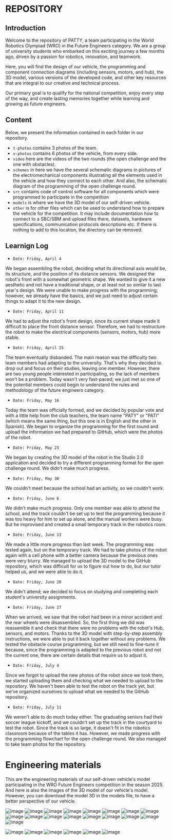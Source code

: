 REPOSITORY 
====


## Introduction

Welcome to the repository of PATTY, a team participating in the World Robotics Olympiad (WRO) in the Future Engineers category. We are a group of university students who embarked on this exciting journey a few months ago, driven by a passion for robotics, innovation, and teamwork.

Here, you will find the design of our vehicle, the programming and component connection diagrams (including sensors, motors, and hub), the 3D model, various versions of the developed code, and other key resources that are integral to our creative and technical process.

Our primary goal is to qualify for the national competition, enjoy every step of the way, and create lasting memories together while learning and growing as future engineers.


## Content

Below, we present the information contained in each folder in our repository.

* `t-photos` contains 3 photos of the team.
* `v-photos` contains 6 photos of the vehicle, from every side.
* `video` here are the videos of the two rounds (the open challenge and the one with obstacles).
* `schemes` in here we have the several schematic diagrams in pictures of the electromechanical components illustrating all the elements used in the vehicle and how they connect to each other. And also, the schematic diagram of the programming of the open challenge round.
* `src` contains code of control software for all components which were programmed to participate in the competition
* `models` is where we have the 3D model of our self-driven vehicle.
* `other` is for other files which can be used to understand how to prepare the vehicle for the competition. It may include documentation how to connect to a SBC/SBM and upload files there, datasets, hardware specifications, communication protocols descriptions etc. If there is nothing to add to this location, the directory can be removed.

## Learnign Log

* `Date: Friday, April 4`

We began assembling the robot, deciding what its directional axis would be, its structure, and the position of its distance sensors.
We designed the robot's front with a somewhat geometric shape. We wanted to give it a new aesthetic and not have a traditional shape, or at least not so similar to last year's design.
We were unable to make progress with the programming; however, we already have the basics, and we just need to adjust certain things to adapt it to the new design.

* `Date: Friday, April 11`
  
We had to adjust the robot's front design, since its current shape made it difficult to place the front distance sensor. Therefore, we had to restructure the robot to make the electrical components (sensors, motors, hub) more stable.

* `Date: Friday, April 25`
  
The team eventually disbanded. The main reason was the difficulty two team members had adapting to the university. That's why they decided to drop out and focus on their studies, leaving one member.
However, there are two young people interested in participating, so the lack of members won't be a problem.
Today wasn't very fast-paced; we just met so one of the potential members could begin to understand the rules and methodology of the future engineers category.

* `Date: Friday, May 16`
  
Today the team was officially formed, and we decided by popular vote and with a little help from the club teachers, the team name "PATY" or "PATI" (which means the same thing, but this one is in English and the other in Spanish).
We began to organize the programming for the first round and upload the information we had prepared to GitHub, which were the photos of the robot.

* `Date: Friday, May 23`
  
We began by creating the 3D model of the robot in the Studio 2.0 application and decided to try a different programming format for the open challenge round. We didn't make much progress.

* `Date: Friday, May 30`
  
We couldn't meet because the school had an activity, so we couldn't work.

* `Date: Friday, June 6`
  
We didn't make much progress. Only one member was able to attend the school, and the track couldn't be set up to test the programming because it was too heavy for him to set up alone, and the manual workers were busy. But he improvised and created a small temporary track in the robotics room.

* `Date: Friday, June 13`
  
We made a little more progress than last week. The programming was tested again, but on the temporary track. We had to take photos of the robot again with a cell phone with a better camera because the previous ones were very blurry. We managed to upload the 3D model to the GitHub repository, which was difficult for us to figure out how to do, but our tutor helped us, and we were able to do it.

* `Date: Friday, June 20`
  
We didn't attend; we decided to focus on studying and completing each student's university assignments.

* `Date: Friday, June 27`
  
When we arrived, we saw that the robot had been in a minor accident and the rear wheels were disassembled. So, the first thing we did was reassemble it and check that there were no problems with the robot's Hub, sensors, and motors. Thanks to the 3D model with step-by-step assembly instructions, we were able to put it back together without any problems. We tested the obstacle course programming, but we still need to fine-tune it because, since the programming is adapted to the previous robot and not the current one, there are certain details that require us to adjust it.

* `Date: Friday, July 4`
  
Since we forgot to upload the new photos of the robot since we took them, we started uploading them and checking what we needed to upload to the repository. We haven't been able to test the robot on the track yet, but we've organized ourselves to upload what we needed to the GitHub repository.

* `Date: Friday, July 11`
  
We weren't able to do much today either. The graduating seniors had their soccer league kickoff, and we couldn't set up the track in the courtyard to test the robot. Since the track is so large, it doesn't fit in the robotics classroom because of the tables it has. However, we made progress with the programming flowchart for the open challenge round. We also managed to take team photos for the repository.


Engineering materials
====

This are the engineering materials of our self-driven vehicle's model participating in the WRO Future Engineers competition in the season 2025. And here is also the images of the 3D model of our vehicle's model. However, you can download the model 3D in the models file, to have a better perspective of our vehicle.

![image](https://github.com/user-attachments/assets/9b39b335-64cd-4e1c-87e3-95a1fc8858e8)
![image](https://github.com/user-attachments/assets/77175d54-5f0e-4367-9211-374541b25cee)
![image](https://github.com/user-attachments/assets/cc851ca7-8e22-4628-919a-c22a60e21a02)
![image](https://github.com/user-attachments/assets/3ac54f17-5230-40d6-a9cf-6c80667f4cc0)
![image](https://github.com/user-attachments/assets/ff1efca9-b626-4831-89a3-99624239abc9)
![image](https://github.com/user-attachments/assets/d78b711b-c59f-425c-a16b-2f9765c67c27)
![image](https://github.com/user-attachments/assets/cabd2073-fa79-422b-8304-7aaaa186f579)
![image](https://github.com/user-attachments/assets/cb8379af-5a8f-4ecd-936e-db2785b83886)
![image](https://github.com/user-attachments/assets/70603dba-c74f-4e3e-83af-d1b5061c02de)
![image](https://github.com/user-attachments/assets/4ecc08a8-b5ef-4d14-bb21-97b0802ac0b2)
![image](https://github.com/user-attachments/assets/64de984c-ee42-4e35-bb33-b2d4d1969b77)
![image](https://github.com/user-attachments/assets/dc898211-6b7d-405e-9565-e00115b36338)
![image](https://github.com/user-attachments/assets/ed60589c-f0db-4763-8802-24a2ac1ce099)
![image](https://github.com/user-attachments/assets/2444bcf4-0090-43cd-963b-b2e0042feb84)
![image](https://github.com/user-attachments/assets/5bbe4c5f-c69d-417b-9204-9e3b6110c42e)
![image](https://github.com/user-attachments/assets/81dc9fc5-ec9e-4d65-a31f-d1a64022703b)
![image](https://github.com/user-attachments/assets/a2a380e6-22cb-40a2-b33c-ed61a1b5a537)



![image](https://github.com/user-attachments/assets/55ae5040-df7f-416f-91b3-cd1f56ccffb8)
![image](https://github.com/user-attachments/assets/56a16be1-b1c3-440c-9329-030ba3353d92)
![image](https://github.com/user-attachments/assets/3d7d27c1-0002-4c7d-a40a-e6f59723ffd2)
![image](https://github.com/user-attachments/assets/ecc093a7-8365-4468-a252-d9d352d96657)
![image](https://github.com/user-attachments/assets/2ab0b323-c735-494b-9106-31dd3834eb13)
![image](https://github.com/user-attachments/assets/9f862bdc-296b-4cf0-83a1-32b6760f9c43)

